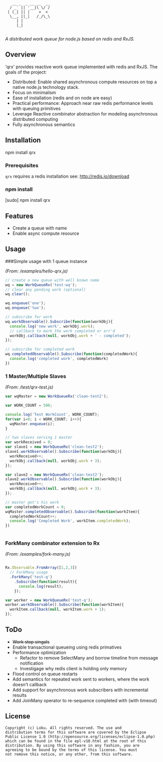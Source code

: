 ```
   __ _  _ __ __  __
  / _` || '__|\ \/ /
 | (_| || |    >  < 
  \__, ||_|   /_/\_\
     | |            
     |_|            
                         
```

*A distributed work queue for node.js based on redis and RxJS.*

## Overview
'qrx' provides reactive work queue implemented with redis and RxJS. The
goals of the project:

* Distributed: Enable shared asynchronous compute resources on top a native node.js technology stack.
* Focus on minimalism
* Ease of installation (redis and on node are easy)
* Practical performance: Approach near raw redis performance levels with queuing primitives
* Leverage Reactive combinator abstraction for modeling asynchronous distributed computing
* Fully asynchronous semantics

## Installation

npm install qrx

### Prerequisites
`qrx` requires a redis installation see: http://redis.io/download

### npm install
[sudo] npm install qrx

## Features
* Create a queue with name
* Enable async compute resource 

## Usage

###Simple usage with 1 queue instance

*(From: /examples/hello-qrx.js)*

```javascript
// create a new queue with well known name
wq = new WorkQueueRx('test-wq');
// clear any pending work (optional)
wq.clear();

wq.enqueue('one');
wq.enqueue('two');

// subscribe for work
wq.workObservable().Subscribe(function(workObj){
  console.log('new work', workObj.work);
  // callback to mark the work completed or err'd
  workObj.callback(null, workObj.work + ' - completed');
});

// subscribe for completed work
wq.completedObservable().Subscribe(function(completedWork){
  console.log('completed work', completedWork)
})
```

### 1 Master/Multiple Slaves

*(From: /test/qrx-test.js)*

```javascript
var wqMaster = new WorkQueueRx('clean-test2');

var WORK_COUNT = 500;

console.log('Test WorkCount', WORK_COUNT);
for(var i=0; i < WORK_COUNT; i++){
  wqMaster.enqueue(i);
}

// two slaves serving 1 master
var workReceived = 0;
var slave1 = new WorkQueueRx('clean-test2');
slave1.workObservable().Subscribe(function(workObj){
  workReceived++;
  workObj.callback(null, workObj.work + 3);
});

var slave2 = new WorkQueueRx('clean-test2');
slave2.workObservable().Subscribe(function(workObj){
  workReceived++;
  workObj.callback(null, workObj.work + 3);
});

// master get's his work
var completedWorkCount = 0;
wqMaster.completedObservable().Subscribe(function(workItem){
  completedWorkCount++;
  console.log('Completed Work', workItem.completedWork);
})
  
```

### ForkMany combinator extension to Rx

*(From: /examples/fork-many.js)*

```javascript

Rx.Observable.FromArray([1,2,3])
  // ForkMany usage
  .ForkMany('test-q')
    .Subscribe(function(result){
      console.log(result);
    });

var worker = new WorkQueueRx('test-q');
worker.workObservable().Subscribe(function(workItem){
  workItem.callback(null, workItem.work + 1);
});
```


## ToDo
* ~~Work stop singals~~
* Enable transactional queueing using redis primatives
* Performance optimization
  * Refactor to remove SelectMany and borrow timeline from message notification
  * Investigage why redis client is holding only memory
* Flood control on queue restarts
* Add semantics for repeated work sent to workers, where the work doesn't callback
* Add support for asynchronous work subscribers with incremental results
* Add JoinMany operator to re-sequence completed with (with timeout)

## License ##

    Copyright (c) Loku. All rights reserved. The use and
    distribution terms for this software are covered by the Eclipse
    Public License 1.0 (http://opensource.org/licenses/eclipse-1.0.php)
    which can be found in the file epl-v10.html at the root of this
    distribution. By using this software in any fashion, you are
    agreeing to be bound by the terms of this license. You must
    not remove this notice, or any other, from this software.
